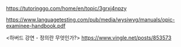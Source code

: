 https://tutoringgo.com/home/en/topic/3grxj4npzy

https://www.languagetesting.com/pub/media/wysiwyg/manuals/opic-examinee-handbook.pdf

<하버드 강연 - 정의란 무엇인가?>
https://www.vingle.net/posts/853573
